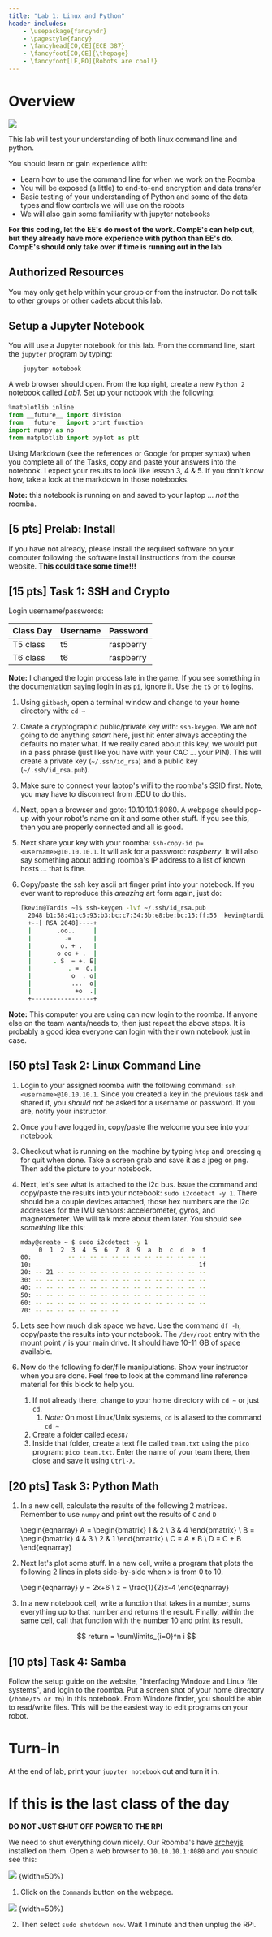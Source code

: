 ```yaml
---
title: "Lab 1: Linux and Python"
header-includes:
    - \usepackage{fancyhdr}
    - \pagestyle{fancy}
    - \fancyhead[CO,CE]{ECE 387}
    - \fancyfoot[CO,CE]{\thepage}
    - \fancyfoot[LE,RO]{Robots are cool!}
---
```


# Overview

![](pics/create.png)

This lab will test your understanding of both linux command line and python.

You should learn or gain experience with:

- Learn how to use the command line for when we work on the Roomba
- You will be exposed (a little) to end-to-end encryption and data transfer
- Basic testing of your understanding of Python and some of the data types and
flow controls we will use on the robots
- We will also gain some familiarity with jupyter notebooks

**For this coding, let the EE's do most of the work. CompE's can help out, but
they already have more experience with python than EE's do. CompE's should only
take over if time is running out in the lab**


## Authorized Resources

You may only get help within your group or from the instructor. Do not talk to
other groups or other cadets about this lab.

## Setup a Jupyter Notebook

You will use a Jupyter notebook for this lab. From the command line, start the
`jupyter` program by typing:

		jupyter notebook

A web browser should open. From the top right, create a new `Python 2` notebook
called *Lab1*. Set up your notbook with the following:

```python
%matplotlib inline
from __future__ import division
from __future__ import print_function
import numpy as np
from matplotlib import pyplot as plt
```

Using Markdown (see the references or Google for proper syntax)
when you complete all of the Tasks, copy and paste your answers into the notebook.
I expect your results to look like lesson 3, 4 & 5. If you don't know how, take a
look at the markdown in those notebooks.

**Note:** this notebook is running on and saved to your laptop ... *not* the
roomba.

## [5 pts] Prelab: Install

If you have not already, please install the required software on your computer
following the software install instructions from the course website.
**This could take some time!!!**

## [15 pts] Task 1: SSH and Crypto

Login username/passwords:

| Class Day   | Username | Password  |
|-------------|----------|-----------|
| T5 class    | t5       | raspberry |
| T6 class    | t6       | raspberry |

**Note:** I changed the login process late in the game. If you see something
in the documentation saying login in as `pi`, ignore it. Use the `t5` or `t6`
logins.

1. Using `gitbash`, open a terminal window and change to your home directory with:
  `cd ~`
1. Create a cryptographic public/private key with: `ssh-keygen`. We are not going
  to do anything *smart* here, just hit enter always accepting the defaults no
  mater what. If we really cared about this key, we would put in a pass phrase
  (just like you have with your CAC ... your PIN). This will create a private key
  (`~/.ssh/id_rsa`) and a public key (`~/.ssh/id_rsa.pub`).
1. Make sure to connect your laptop's wifi to the roomba's SSID first. Note, you
  may have to disconnect from .EDU to do this.
1. Next, open a browser and goto: 10.10.10.1:8080. A webpage should pop-up with
  your robot's name on it and some other stuff. If you see this, then you are
  properly connected and all is good.
1. Next share your key with your roomba: `ssh-copy-id p=<username>@10.10.10.1`. It will ask
  for a password: *raspberry*. It will also say something about adding roomba's
  IP address to a list of known hosts ... that is fine.
1. Copy/paste the ssh key ascii art finger print into your notebook. If you ever
  want to reproduce this *amazing* art form again, just do:

    ```bash
    [kevin@Tardis ~]$ ssh-keygen -lvf ~/.ssh/id_rsa.pub
      2048 b1:58:41:c5:93:b3:bc:c7:34:5b:e8:be:bc:15:ff:55  kevin@tardis.local (RSA)
      +--[ RSA 2048]----+
      |       .oo..     |
      |         .=      |
      |        o. + .   |
      |       o oo + .  |
      |      . S  = +. E|
      |          . =  o.|
      |           o  . o|
      |           ...  o|
      |            +o  .|
      +-----------------+
    ```

**Note:** This computer you are using can now login to the roomba. If anyone else
on the team wants/needs to, then just repeat the above steps. It is probably a
good idea everyone can login with their own notebook just in case.

## [50 pts] Task 2: Linux Command Line

1. Login to your assigned roomba with the following command: `ssh <username>@10.10.10.1`.
  Since you created a key in the previous task and shared it, you *should not* be
  asked for a username or password. If you are, notify your instructor.
1. Once you have logged in, copy/paste the welcome you see into your notebook
1. Checkout what is running on the machine by typing `htop` and pressing `q` for
  quit when done. Take a screen grab and save it as a jpeg or png. Then add the
  picture to your notebook.
1. Next, let's see what is attached to the i2c bus. Issue the command and copy/paste
  the results into your notebook: `sudo i2cdetect -y 1`. There should be a couple
  devices attached, those hex numbers are the i2c addresses for the IMU sensors:
  accelerometer, gyros, and magnetometer. We will talk more about them later. You
  should see *something* like this:

    ```bash
    mday@create ~ $ sudo i2cdetect -y 1
  	     0  1  2  3  4  5  6  7  8  9  a  b  c  d  e  f
  	00:          -- -- -- -- -- -- -- -- -- -- -- -- --
  	10: -- -- -- -- -- -- -- -- -- -- -- -- -- -- -- 1f
  	20: -- 21 -- -- -- -- -- -- -- -- -- -- -- -- -- --
  	30: -- -- -- -- -- -- -- -- -- -- -- -- -- -- -- --
  	40: -- -- -- -- -- -- -- -- -- -- -- -- -- -- -- --
  	50: -- -- -- -- -- -- -- -- -- -- -- -- -- -- -- --
  	60: -- -- -- -- -- -- -- -- -- -- -- -- -- -- -- --
  	70: -- -- -- -- -- -- -- --
    ```
1. Lets see how much disk space we have. Use the command `df -h`, copy/paste the
  results into your notebook. The `/dev/root` entry with the mount point `/` is
  your main drive. It should have 10-11 GB of space available.
1. Now do the following folder/file manipulations. Show your instructor when you
  are done. Feel free to look at the command line reference material for this
  block to help you.
    1. If not already there, change to your home directory with `cd ~` or just `cd`.
       1. *Note:* On most Linux/Unix systems, `cd` is aliased to the command `cd ~`
    1. Create a folder called `ece387`
    1. Inside that folder, create a text file called `team.txt` using the `pico`
      program: `pico team.txt`. Enter the name of your team there, then close
      and save it using `Ctrl-X`.

## [20 pts] Task 3: Python Math

1. In a new cell, calculate the results of the following 2 matrices. Remember to
use `numpy` and print out the results of `C` and `D`

	\begin{eqnarray}
		A = \begin{bmatrix}
			1 & 2 \\
			3 & 4
			\end{bmatrix} \\
		B = \begin{bmatrix}
			4 & 3 \\
			2 & 1
			\end{bmatrix} \\
		C = A * B \\
		D = C + B
	\end{eqnarray}

1. Next let's plot some stuff. In a new cell, write a program that plots the following 2 lines in plots side-by-side when x is from 0 to 10.

	\begin{eqnarray}
		y = 2x+6 \\
		z = \frac{1}{2}x-4
	\end{eqnarray}

1. In a new notebook cell, write a function that takes in a number, sums everything
  up to that number and returns the result. Finally,
  within the same cell, call that function with the number 10 and print its result.

  $$
  return = \sum\limits_{i=0}^n i
  $$

## [10 pts] Task 4: Samba

Follow the setup guide on the website, "Interfacing Windoze and Linux file systems",
and login to the roomba. Put a screen shot of your home directory (`/home/t5 or t6`)
in this notebook. From Windoze finder, you should be able to read/write files. This
will be the easiest way to edit programs on your robot.

# Turn-in

At the end of lab, print your `jupyter notebook` out and turn it in.

# If this is the last class of the day

**DO NOT JUST SHUT OFF POWER TO THE RPI**

We need to shut everything down nicely. Our Roomba's have [archeyjs](https://www.npmjs.com/package/archeyjs)
installed on them. Open a web browser to `10.10.10.1:8080` and you should see this:

![](pics/raspbian.png) {width=50%}

1) Click on the `Commands` button on the webpage.

![](pics/commands.png) {width=50%}

2) Then select `sudo shutdown now`. Wait 1 minute and then unplug the RPi.
